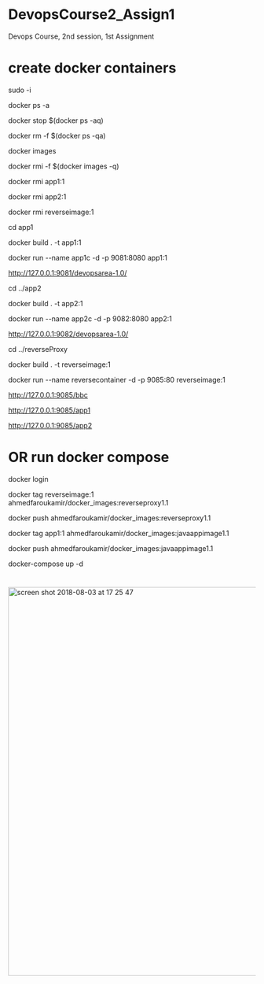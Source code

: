 # DevopsCourse2_Assign1
Devops Course, 2nd session, 1st Assignment

# create docker containers

sudo -i

docker ps -a

docker stop $(docker ps -aq)

docker rm -f $(docker ps -qa)

docker images

docker rmi -f $(docker images -q)

docker rmi app1:1

docker rmi app2:1

docker rmi reverseimage:1

cd app1

docker build . -t app1:1

docker run --name app1c -d -p 9081:8080 app1:1

http://127.0.0.1:9081/devopsarea-1.0/

cd ../app2

docker build . -t app2:1

docker run --name app2c -d -p 9082:8080 app2:1

http://127.0.0.1:9082/devopsarea-1.0/

cd ../reverseProxy

docker build . -t reverseimage:1

docker run --name reversecontainer -d -p 9085:80 reverseimage:1

http://127.0.0.1:9085/bbc

http://127.0.0.1:9085/app1

http://127.0.0.1:9085/app2

# OR run docker compose

docker login 

docker tag reverseimage:1 ahmedfaroukamir/docker_images:reverseproxy1.1

docker push ahmedfaroukamir/docker_images:reverseproxy1.1

docker tag app1:1 ahmedfaroukamir/docker_images:javaappimage1.1

docker push ahmedfaroukamir/docker_images:javaappimage1.1

docker-compose up -d

#

<img width="790" alt="screen shot 2018-08-03 at 17 25 47" src="https://user-images.githubusercontent.com/20526165/43651626-2b8037d0-9743-11e8-9040-ffd1bd969f58.png">

